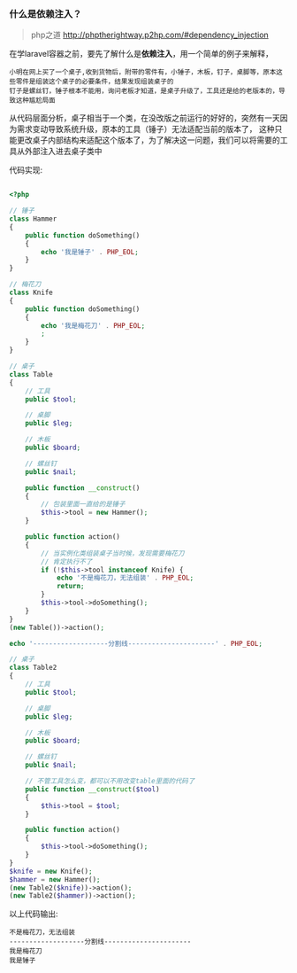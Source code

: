 ### 什么是依赖注入？

> php之道 http://phptherightway.p2hp.com/#dependency_injection

在学laravel容器之前，要先了解什么是**依赖注入**，用一个简单的例子来解释，

```text
小明在网上买了一个桌子,收到货物后，附带的零件有，小锤子，木板，钉子，桌脚等，原本这些零件是组装这个桌子的必要条件，结果发现组装桌子的
钉子是螺丝钉，锤子根本不能用，询问老板才知道，是桌子升级了，工具还是给的老版本的，导致这种尴尬局面
```

从代码层面分析，桌子相当于一个类，在没改版之前运行的好好的，突然有一天因为需求变动导致系统升级，原本的工具（锤子）无法适配当前的版本了，
这种只能更改桌子内部结构来适配这个版本了，为了解决这一问题，我们可以将需要的工具从外部注入进去桌子类中

代码实现:
```php

<?php

// 锤子
class Hammer
{
    public function doSomething()
    {
        echo '我是锤子' . PHP_EOL;
    }
}

// 梅花刀
class Knife
{
    public function doSomething()
    {
        echo '我是梅花刀' . PHP_EOL;
        ;
    }
}

// 桌子
class Table
{
    // 工具
    public $tool;

    // 桌脚
    public $leg;

    // 木板
    public $board;

    // 螺丝钉
    public $nail;

    public function __construct()
    {
        // 包装里面一直给的是锤子
        $this->tool = new Hammer();
    }

    public function action()
    {
        // 当实例化类组装桌子当时候，发现需要梅花刀
        // 肯定执行不了
        if (!$this->tool instanceof Knife) {
            echo '不是梅花刀，无法组装' . PHP_EOL;
            return;
        }
        $this->tool->doSomething();
    }
}
(new Table())->action();

echo '-------------------分割线----------------------' . PHP_EOL;

// 桌子
class Table2
{
    // 工具
    public $tool;

    // 桌脚
    public $leg;

    // 木板
    public $board;

    // 螺丝钉
    public $nail;

    // 不管工具怎么变，都可以不用改变table里面的代码了
    public function __construct($tool)
    {
        $this->tool = $tool;
    }

    public function action()
    {
        $this->tool->doSomething();
    }
}
$knife = new Knife();
$hammer = new Hammer();
(new Table2($knife))->action();
(new Table2($hammer))->action();
```
以上代码输出:
```text
不是梅花刀，无法组装
-------------------分割线----------------------
我是梅花刀
我是锤子
```
